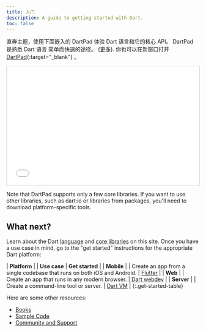 ```yaml
---
title: 入门
description: A guide to getting started with Dart.
toc: false
---
```


直奔主题，使用下面嵌入的 DartPad 体验 Dart 语言和它的核心 API。
DartPad 是熟悉 Dart 语言
简单而快速的途径。
([更多](/tools/dartpad)).
你也可以在新窗口打开 [DartPad]({{site.custom.dartpad.direct-link}}){:target="_blank"} 。

<iframe
src="{{site.custom.dartpad.embed-dart-prefix}}?horizontalRatio=70&verticalRatio=65"
    width="100%"
    height="310px"
    style="border: 1px solid #ccc;">
</iframe>

Note that DartPad supports only a few core libraries.
If you want to use other libraries,
such as dart:io or libraries from packages,
you'll need to download platform-specific tools.


## What next?

Learn about the Dart [language](/guides/language) and
[core libraries](/guides/libraries) on this site.
Once you have a use case in mind, go to the "get started" instructions
for the appropriate Dart platform:

| **Platform** | | **Use case** | **Get started** |
| **Mobile** | <i class="fab fa-android" aria-hidden="true"></i> <i class="fab fa-apple" aria-hidden="true"></i> | Create an app from a single codebase that runs on both iOS and Android. | <a href="https://flutter.io/getting-started/" class="btn btn-primary no-automatic-external">Flutter</a> |
| **Web** | <i class="fas fa-code fa-sm" aria-hidden="true"></i> | Create an app that runs in any modern browser. | <a href="{{site.webdev}}/guides/get-started" class="btn btn-primary no-automatic-external">Dart webdev</a> |
| **Server** | <i class="fas fa-terminal fa-sm" aria-hidden="true"></i> | Create a command-line tool or server. | <a href="/tutorials/dart-vm/get-started" class="btn btn-primary">Dart VM</a> |
{:.get-started-table}

Here are some other resources:

* [Books](/resources/books)
* [Sample Code](/samples)
* [Community and Support](/community)
